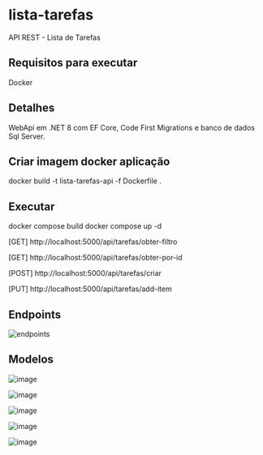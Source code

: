 # lista-tarefas
API REST - Lista de Tarefas

## Requisitos para executar
Docker

## Detalhes
WebApi em .NET 8 com EF Core, Code First Migrations e banco de dados Sql Server.

## Criar imagem docker aplicação
docker build -t lista-tarefas-api -f Dockerfile .

## Executar
docker compose build
docker compose up -d

[GET] http://localhost:5000/api/tarefas/obter-filtro

[GET] http://localhost:5000/api/tarefas/obter-por-id

[POST] http://localhost:5000/api/tarefas/criar

[PUT] http://localhost:5000/api/tarefas/add-item

## Endpoints

![endpoints](https://github.com/wallacecosta/lista-tarefas/assets/25742247/b4d90c71-9670-41ce-be1d-73b8851fe4ae)

## Modelos

![image](https://github.com/wallacecosta/lista-tarefas/assets/25742247/acf37a0b-aa40-42d7-ad34-7a0d163f5250)

![image](https://github.com/wallacecosta/lista-tarefas/assets/25742247/0eb97638-2d46-4d91-ae45-45b25170bef7)

![image](https://github.com/wallacecosta/lista-tarefas/assets/25742247/050d418e-7f43-4734-904e-657196eaded0)

![image](https://github.com/wallacecosta/lista-tarefas/assets/25742247/31930533-1f00-4912-b878-9d9cf03edeb0)

![image](https://github.com/wallacecosta/lista-tarefas/assets/25742247/39cf3437-544e-4683-ba36-b1d796d61b25)

